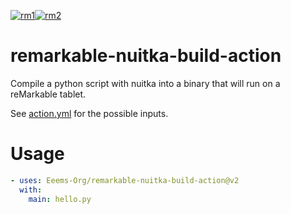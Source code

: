 [![rm1](https://img.shields.io/badge/rM1-supported-green)](https://remarkable.com/store/remarkable)[![rm2](https://img.shields.io/badge/rM2-supported-green)](https://remarkable.com/store/remarkable-2)

# remarkable-nuitka-build-action
Compile a python script with nuitka into a binary that will run on a reMarkable tablet.

See [action.yml](action.yml) for the possible inputs.

# Usage
```yaml
- uses: Eeems-Org/remarkable-nuitka-build-action@v2
  with:
    main: hello.py
```
